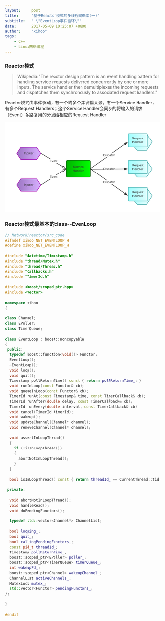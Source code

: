 ```yaml
---
layout:     post
title:      "基于Reactor模式的多线程网络库(一)"
subtitle:   " \"EventLoop事件循环\""
date:       2017-05-09 10:25:07 +0800
author:     "xihoo"
tags:
    - C++
    - Linux网络编程
---
```



### Reactor模式

  >Wikipedia:"The reactor design pattern is an event handling pattern for handling service requests delivered concurrently by one or more inputs. The service handler then demultiplexes the incoming requests and dispatches them synchronously to associated request handlers."

  Reactor模式由事件驱动，有一个或多个并发输入源，有一个Service Handler，有多个Request Handlers；这个Service Handler会同步的将输入的请求（Event）多路复用的分发给相应的Request Handler

  ![](/img/Reactor_Simple.png)

### Reactor模式最基本的class--EvenLoop

``` c++
// Network/reactor/src_code
#ifndef xihoo_NET_EVENTLOOP_H
#define xihoo_NET_EVENTLOOP_H

#include "datetime/Timestamp.h"
#include "thread/Mutex.h"
#include "thread/Thread.h"
#include "Callbacks.h"
#include "TimerId.h"

#include <boost/scoped_ptr.hpp>
#include <vector>

namespace xihoo
{

class Channel;
class EPoller;
class TimerQueue;

class EventLoop : boost::noncopyable
{
 public:
  typedef boost::function<void()> Functor;
  EventLoop();
  ~EventLoop();
  void loop();
  void quit();
  Timestamp pollReturnTime() const { return pollReturnTime_; }
  void runInLoop(const Functor& cb);
  void queueInLoop(const Functor& cb);
  TimerId runAt(const Timestamp& time, const TimerCallback& cb);
  TimerId runAfter(double delay, const TimerCallback& cb);
  TimerId runEvery(double interval, const TimerCallback& cb);
  void cancel(TimerId timerId);
  void wakeup();
  void updateChannel(Channel* channel);
  void removeChannel(Channel* channel);

  void assertInLoopThread()
  {
    if (!isInLoopThread())
    {
      abortNotInLoopThread();
    }
  }

  bool isInLoopThread() const { return threadId_ == CurrentThread::tid(); }

 private:

  void abortNotInLoopThread();
  void handleRead();  
  void doPendingFunctors();

  typedef std::vector<Channel*> ChannelList;

  bool looping_; 
  bool quit_; 
  bool callingPendingFunctors_; 
  const pid_t threadId_;
  Timestamp pollReturnTime_;
  boost::scoped_ptr<EPoller> poller_;
  boost::scoped_ptr<TimerQueue> timerQueue_;
  int wakeupFd_;
  boost::scoped_ptr<Channel> wakeupChannel_;
  ChannelList activeChannels_;
  MutexLock mutex_;
  std::vector<Functor> pendingFunctors_;
};

}

#endif  


```

